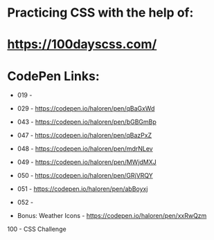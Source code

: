 # Practicing CSS with the help of:
# https://100dayscss.com/

# CodePen Links:
- 019 - 
- 029 - https://codepen.io/haloren/pen/qBaGxWd
- 043 - https://codepen.io/haloren/pen/bGBGmBp
- 047 - https://codepen.io/haloren/pen/qBazPxZ
- 048 - https://codepen.io/haloren/pen/mdrNLev
- 049 - https://codepen.io/haloren/pen/MWjdMXJ
- 050 - https://codepen.io/haloren/pen/GRjVRQY
- 051 - https://codepen.io/haloren/pen/abBoyxj
- 052 - 

- Bonus: Weather Icons - https://codepen.io/haloren/pen/xxRwQzm


100 - CSS Challenge